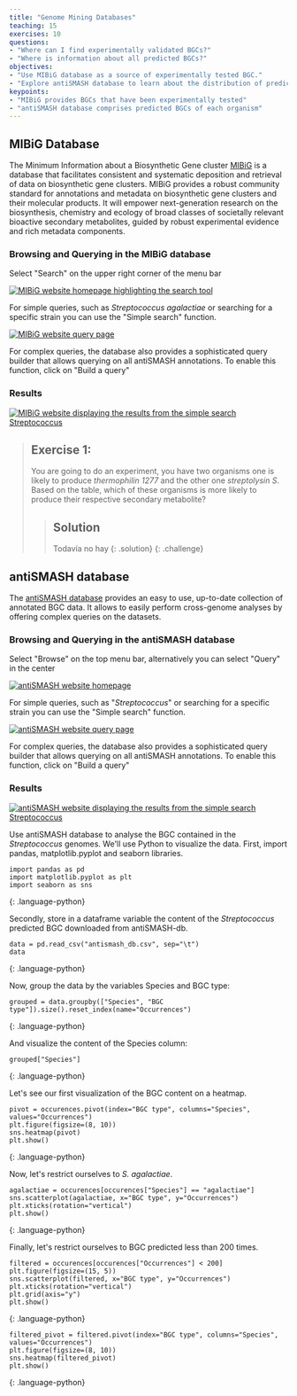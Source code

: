 ```yaml
---
title: "Genome Mining Databases"
teaching: 15
exercises: 10
questions:
- "Where can I find experimentally validated BGCs?"
- "Where is information about all predicted BGCs?"
objectives:
- "Use MIBiG database as a source of experimentally tested BGC."
- "Explore antiSMASH database to learn about the distribution of predicted BGC."
keypoints:
- "MIBiG provides BGCs that have been experimentally tested"
- "antiSMASH database comprises predicted BGCs of each organism"
---
```

## MIBiG Database
The Minimum Information about a Biosynthetic Gene cluster 
[MIBiG](https://mibig.secondarymetabolites.org/repository) 
is a database that facilitates consistent and systematic deposition 
and retrieval of data on biosynthetic gene clusters. MIBiG provides 
a robust community standard for annotations and metadata on 
biosynthetic gene clusters and their molecular products. It will 
empower next-generation research on the biosynthesis, chemistry 
and ecology of broad classes of societally relevant bioactive 
secondary metabolites, guided by robust experimental evidence 
and rich metadata components.

### Browsing and Querying in the MIBiG database

Select "Search" on the upper right corner of the menu bar


<a href="{{ page.root }}/fig/MIBiG_search.png">
  <img src="{{ page.root }}/fig/MIBiG_search.png" alt="MIBiG website homepage highlighting the search tool" />
</a>

For simple queries, such as _Streptococcus agalactiae_ or searching for a specific strain you can use the "Simple search"  function.

<a href="{{ page.root }}/fig/MIBiG_query.png">
  <img src="{{ page.root }}/fig/MIBiG_query.png" alt="MIBiG website query page" />
</a>

For complex queries, the database also provides a sophisticated query builder that allows querying on all antiSMASH annotations. To enable this function, click on "Build a query"

### Results

<a href="{{ page.root }}/fig/MIBiG_results.png">
  <img src="{{ page.root }}/fig/MIBiG_results.png" alt="MIBiG website displaying the results from the simple search Streptococcus" />
</a>

> ## Exercise 1: 
> You are going to do an experiment, you have two organisms one is likely to produce *thermophilin 1277* and the other one *streptolysin S*. Based on the table, which of these organisms is more likely to produce their respective secondary metabolite?
> 
> > ## Solution
> > Todavía no hay
> {: .solution}
{: .challenge}



## antiSMASH database
The [antiSMASH database](https://antismash-db.secondarymetabolites.org/) 
provides an easy to use, up-to-date collection of 
annotated BGC data. It allows to easily perform cross-genome 
analyses by offering complex queries on the datasets.

### Browsing and Querying in the antiSMASH database
Select "Browse" on the top menu bar, alternatively you can select "Query" in the center

<a href="{{ page.root }}/fig/antiSMASH_db.png">
  <img src="{{ page.root }}/fig/antiSMASH_db.png" alt="antiSMASH website homepage" />
</a>

For simple queries, such as "_Streptococcus_" or searching for a 
specific strain you can use the "Simple search" function.

<a href="{{ page.root }}/fig/antiSMASH_search.png">
  <img src="{{ page.root }}/fig/antiSMASH_search.png" alt="antiSMASH website query page" />
</a>

For complex queries, the database also provides a sophisticated query 
builder that allows querying on all antiSMASH annotations. To enable 
this function, click on "Build a query"

### Results

<a href="{{ page.root }}/fig/antiSMASH_query.png">
  <img src="{{ page.root }}/fig/antiSMASH_query.png" alt="antiSMASH website displaying the results from the simple search Streptococcus" />
</a>

Use antiSMASH database to analyse the BGC contained in 
the _Streptococcus_ genomes. We'll use Python to visualize
the data. First, import pandas, matplotlib.pyplot and seaborn
libraries.
  
~~~
import pandas as pd
import matplotlib.pyplot as plt
import seaborn as sns
~~~
{: .language-python}

Secondly, store in a dataframe variable the content of the
_Streptococcus_ predicted BGC downloaded from antiSMASH-db.  

~~~
data = pd.read_csv("antismash_db.csv", sep="\t")
data
~~~
{: .language-python}

Now, group the data by the variables Species and BGC type:  
~~~
grouped = data.groupby(["Species", "BGC type"]).size().reset_index(name="Occurrences")
~~~
{: .language-python}

And visualize the content of the Species column:  
~~~
grouped["Species"] 
~~~
{: .language-python}  

Let's see our first visualization of the BGC content on a heatmap.

~~~
pivot = occurences.pivot(index="BGC type", columns="Species", values="Occurrences")
plt.figure(figsize=(8, 10))
sns.heatmap(pivot)
plt.show()
~~~
{: .language-python}  

Now, let's restrict ourselves to _S. agalactiae_.

~~~
agalactiae = occurences[occurences["Species"] == "agalactiae"]
sns.scatterplot(agalactiae, x="BGC type", y="Occurrences")
plt.xticks(rotation="vertical")
plt.show()
~~~
{: .language-python}

Finally, let's restrict ourselves to BGC predicted less than 200 times.

~~~
filtered = occurences[occurences["Occurrences"] < 200]
plt.figure(figsize=(15, 5))
sns.scatterplot(filtered, x="BGC type", y="Occurrences")
plt.xticks(rotation="vertical")
plt.grid(axis="y")
plt.show()
~~~
{: .language-python}

~~~
filtered_pivot = filtered.pivot(index="BGC type", columns="Species", values="Occurrences")
plt.figure(figsize=(8, 10))
sns.heatmap(filtered_pivot)
plt.show()
~~~
{: .language-python}

